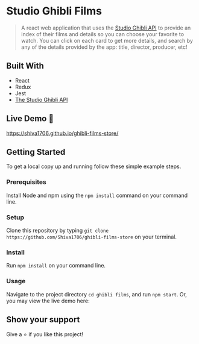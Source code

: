 
# Studio Ghibli Films

> A react web application that uses the [Studio Ghibli API](https://ghibliapi.herokuapp.com/#) to provide an index of their films and details so you can choose your favorite to watch. You can click on each card to get more details, and search by any of the details provided by the app: title, director, producer, etc!

## Built With

- React
- Redux
- Jest
- [The Studio Ghibli API](https://ghibliapi.herokuapp.com/#)

## Live Demo 🚀
https://shiva1706.github.io/ghibli-films-store/

## Getting Started

To get a local copy up and running follow these simple example steps.

### Prerequisites
Install Node and npm using the `npm install` command on your command line.

### Setup
Clone this repository by typing `git clone https://github.com/Shiva1706/ghibli-films-store` on your terminal.

### Install
Run `npm install` on your command line.

### Usage
Navigate to the project directory `cd ghibli films`, and run `npm start`. Or, you may view the live demo here: 

## Show your support

Give a ⭐️ if you like this project!
